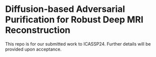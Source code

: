 # Diffusion-based Adversarial Purification for Robust Deep MRI Reconstruction
This repo is for our submitted work to ICASSP24. Further details will be provided upon acceptance.
